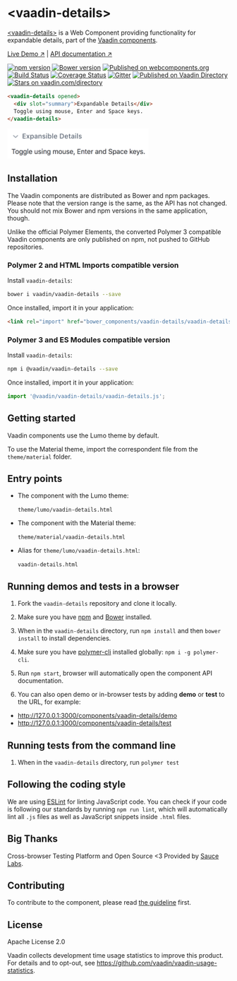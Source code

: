 # &lt;vaadin-details&gt;

[&lt;vaadin-details&gt;](https://vaadin.com/components/vaadin-details) is a Web Component providing functionality for expandable details, part of the [Vaadin components](https://vaadin.com/components).

[Live Demo ↗](https://vaadin.com/components/vaadin-details/html-examples)
|
[API documentation ↗](https://vaadin.com/components/vaadin-details/html-api)

[![npm version](https://badgen.net/npm/v/@vaadin/vaadin-details)](https://www.npmjs.com/package/@vaadin/vaadin-details)
[![Bower version](https://badgen.net/github/release/vaadin/vaadin-details)](https://github.com/vaadin/vaadin-details/releases)
[![Published on webcomponents.org](https://img.shields.io/badge/webcomponents.org-published-blue.svg)](https://www.webcomponents.org/element/vaadin/vaadin-details)
[![Build Status](https://travis-ci.org/vaadin/vaadin-details.svg?branch=master)](https://travis-ci.org/vaadin/vaadin-details)
[![Coverage Status](https://coveralls.io/repos/github/vaadin/vaadin-details/badge.svg?branch=master)](https://coveralls.io/github/vaadin/vaadin-details?branch=master)
[![Gitter](https://badges.gitter.im/Join%20Chat.svg)](https://gitter.im/vaadin/web-components?utm_source=badge&utm_medium=badge&utm_campaign=pr-badge)
[![Published on Vaadin Directory](https://img.shields.io/badge/Vaadin%20Directory-published-00b4f0.svg)](https://vaadin.com/directory/component/vaadinvaadin-details)
[![Stars on vaadin.com/directory](https://img.shields.io/vaadin-directory/star/vaadin-details-directory-urlidentifier.svg)](https://vaadin.com/directory/component/vaadinvaadin-details)
<!--
```
<custom-element-demo>
  <template>
    <script src="../webcomponentsjs/webcomponents-lite.js"></script>
    <link rel="import" href="vaadin-details.html">
    <next-code-block></next-code-block>
  </template>
</custom-element-demo>
```
-->
```html
<vaadin-details opened>
  <div slot="summary">Expandable Details</div>
  Toggle using mouse, Enter and Space keys.
</vaadin-details>
```

[<img src="https://raw.githubusercontent.com/vaadin/vaadin-details/master/screenshot.png" alt="Screenshot of vaadin-details" width="320">](https://vaadin.com/components/vaadin-details)


## Installation

The Vaadin components are distributed as Bower and npm packages.
Please note that the version range is the same, as the API has not changed.
You should not mix Bower and npm versions in the same application, though.

Unlike the official Polymer Elements, the converted Polymer 3 compatible Vaadin components
are only published on npm, not pushed to GitHub repositories.

### Polymer 2 and HTML Imports compatible version

Install `vaadin-details`:

```sh
bower i vaadin/vaadin-details --save
```

Once installed, import it in your application:

```html
<link rel="import" href="bower_components/vaadin-details/vaadin-details.html">
```

### Polymer 3 and ES Modules compatible version


Install `vaadin-details`:

```sh
npm i @vaadin/vaadin-details --save
```

Once installed, import it in your application:

```js
import '@vaadin/vaadin-details/vaadin-details.js';
```

## Getting started

Vaadin components use the Lumo theme by default.

To use the Material theme, import the correspondent file from the `theme/material` folder.

## Entry points

- The component with the Lumo theme:

  `theme/lumo/vaadin-details.html`

- The component with the Material theme:

  `theme/material/vaadin-details.html`

- Alias for `theme/lumo/vaadin-details.html`:

  `vaadin-details.html`


## Running demos and tests in a browser

1. Fork the `vaadin-details` repository and clone it locally.

1. Make sure you have [npm](https://www.npmjs.com/) and [Bower](https://bower.io) installed.

1. When in the `vaadin-details` directory, run `npm install` and then `bower install` to install dependencies.

1. Make sure you have [polymer-cli](https://www.npmjs.com/package/polymer-cli) installed globally: `npm i -g polymer-cli`.

1. Run `npm start`, browser will automatically open the component API documentation.

1. You can also open demo or in-browser tests by adding **demo** or **test** to the URL, for example:

  - http://127.0.0.1:3000/components/vaadin-details/demo
  - http://127.0.0.1:3000/components/vaadin-details/test


## Running tests from the command line

1. When in the `vaadin-details` directory, run `polymer test`


## Following the coding style

We are using [ESLint](http://eslint.org/) for linting JavaScript code. You can check if your code is following our standards by running `npm run lint`, which will automatically lint all `.js` files as well as JavaScript snippets inside `.html` files.


## Big Thanks

Cross-browser Testing Platform and Open Source <3 Provided by [Sauce Labs](https://saucelabs.com).


## Contributing

To contribute to the component, please read [the guideline](https://github.com/vaadin/vaadin-core/blob/master/CONTRIBUTING.md) first.


## License

Apache License 2.0

Vaadin collects development time usage statistics to improve this product. For details and to opt-out, see https://github.com/vaadin/vaadin-usage-statistics.
